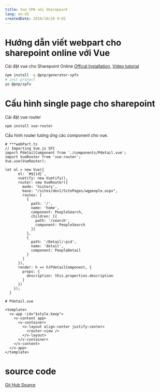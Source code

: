 ```yaml
---
title: Vue SPA với Sharepoint 
lang: en-US
createdDate: 2019/10/28 9:02
---
```

# Hướng dẫn viết webpart cho sharepoint online với Vue

Cài đặt vue cho Sharepoint Online [Offical Installation](https://pnp.github.io/generator-spfx/#installation), [Video tutorial](https://pnp.github.io/generator-spfx/#watch-it-in-action)

``` bash
npm install -g @pnp/generator-spfx
# init project
yo @pnp/spfx
```

# Cấu hình single page cho sharepoint

Cài đặt vue router

``` bash
npm install vue-router
```
Cấu hình router tương ứng các component cho vue.

``` vue
# ***webPart.ts
// Importing Vue.js SFC
import PdetailComponent from './components/Pdetail.vue';
import VueRouter from 'vue-router';
Vue.use(VueRouter);

let el = new Vue({
      el: `#${id}`,
      vuetify: new Vuetify(),
      router: new VueRouter({
        mode: 'history',
        base: "/sites/dev1/SitePages/wgpeople.aspx",
        routes: [
          {
            path: '/',
            name: 'home',
            component: PeopleSearch,
            children: [{
              path: '/search',
              component: PeopleSearch
            }]
          },
          {
            path: '/Detail/:pid',
            name: 'detail',
            component: PeopleDetail
          }
        ]
      }),
      render: h => h(PdetailComponent, {
        props: {
          description: this.properties.description
        }
      })
    });
  }
```
``` vue
# Pdetail.vue

<template>
  <v-app :id="$style.keep">
    <v-content app>
      <v-container>
        <v-layout align-center justify-center>
          <router-view />
        </v-layout>
      </v-container>
    </v-content>
  </v-app>
</template>

```
# source code

[Git Hub Source]()